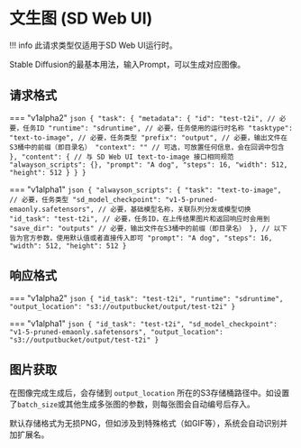 # 文生图 (SD Web UI)

!!! info
    此请求类型仅适用于SD Web UI运行时。

Stable Diffusion的最基本用法，输入Prompt，可以生成对应图像。

## 请求格式

=== "v1alpha2"
    ```json
    {
      "task": {
        "metadata": {
          "id": "test-t2i", // 必要，任务ID
          "runtime": "sdruntime", // 必要，任务使用的运行时名称
          "tasktype": "text-to-image", // 必要，任务类型
          "prefix": "output", // 必要，输出文件在S3桶中的前缀（即目录名）
          "context": "" // 可选，可放置任何信息，会在回调中包含
        },
        "content": { // 与 SD Web UI text-to-image 接口相同规范
          "alwayson_scripts": {},
          "prompt": "A dog",
          "steps": 16,
          "width": 512,
          "height": 512
        }
      }
    }
    ```

=== "v1alpha1"
    ```json
    {
        "alwayson_scripts": {
            "task": "text-to-image", // 必要，任务类型
            "sd_model_checkpoint": "v1-5-pruned-emaonly.safetensors", // 必要，基础模型名称，关联队列分发或模型切换
            "id_task": "test-t2i", // 必要，任务ID，在上传结果图片和返回响应时会用到
            "save_dir": "outputs" // 必要，输出文件在S3桶中的前缀（即目录名）
        },
        // 以下皆为官方参数，使用默认值或者直接传入即可
        "prompt": "A dog",
        "steps": 16,
        "width": 512,
        "height": 512
    }
    ```

## 响应格式

=== "v1alpha2"
    ```json
    {
      "id_task": "test-t2i",
      "runtime": "sdruntime",
      "output_location": "s3://outputbucket/output/test-t2i"
    }
    ```

=== "v1alpha1"
    ```json
    {
      "id_task": "test-t2i",
      "sd_model_checkpoint": "v1-5-pruned-emaonly.safetensors",
      "output_location": "s3://outputbucket/output/test-t2i"
    }
    ```


## 图片获取

在图像完成生成后，会存储到 `output_location` 所在的S3存储桶路径中。如设置了`batch_size`或其他生成多张图的参数，则每张图会自动编号后存入。

默认存储格式为无损PNG，但如涉及到特殊格式（如GIF等），系统会自动识别并加扩展名。